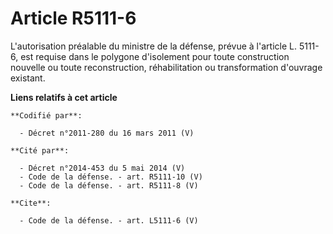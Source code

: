 # Article R5111-6

L'autorisation préalable du ministre de la défense, prévue à l'article L. 5111-6, est requise dans le polygone d'isolement
pour toute construction nouvelle ou toute reconstruction, réhabilitation ou transformation d'ouvrage existant.

**Liens relatifs à cet article**

	**Codifié par**:

	  - Décret n°2011-280 du 16 mars 2011 (V)

	**Cité par**:

	  - Décret n°2014-453 du 5 mai 2014 (V)
	  - Code de la défense. - art. R5111-10 (V)
	  - Code de la défense. - art. R5111-8 (V)

	**Cite**:

	  - Code de la défense. - art. L5111-6 (V)
